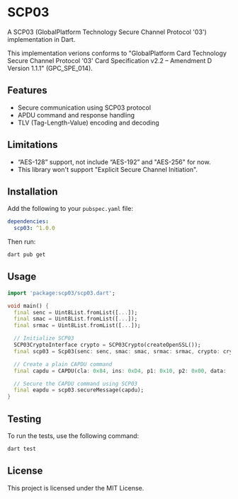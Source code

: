 # SCP03

A SCP03 (GlobalPlatform Technology Secure Channel Protocol '03') implementation in Dart.

This implementation verions conforms to "GlobalPlatform Card Technology Secure Channel Protocol '03' Card Specification v2.2 – Amendment D Version 1.1.1" (GPC_SPE_014).

## Features

- Secure communication using SCP03 protocol
- APDU command and response handling
- TLV (Tag-Length-Value) encoding and decoding

## Limitations

- “AES-128” support, not include “AES-192” and "AES-256" for now.
- This library won't support "Explicit Secure Channel Initiation".

## Installation

Add the following to your `pubspec.yaml` file:

```yaml
dependencies:
  scp03: ^1.0.0
```

Then run:

```sh
dart pub get
```

## Usage

```dart
import 'package:scp03/scp03.dart';

void main() {
  final senc = Uint8List.fromList([...]);
  final smac = Uint8List.fromList([...]);
  final srmac = Uint8List.fromList([...]);

  // Initialize SCP03
  SCP03CryptoInterface crypto = SCP03Crypto(createOpenSSL());
  final scp03 = Scp03(senc: senc, smac: smac, srmac: srmac, crypto: crypto);

  // Create a plain CAPDU command
  final capdu = CAPDU(cla: 0x84, ins: 0xD4, p1: 0x10, p2: 0x00, data: [0x5F, 0x5F, 0x0]);

  // Secure the CAPDU command using SCP03
  final eapdu = scp03.secureMessage(capdu);
}
```

## Testing

To run the tests, use the following command:

```sh
dart test
```

## License

This project is licensed under the MIT License.
